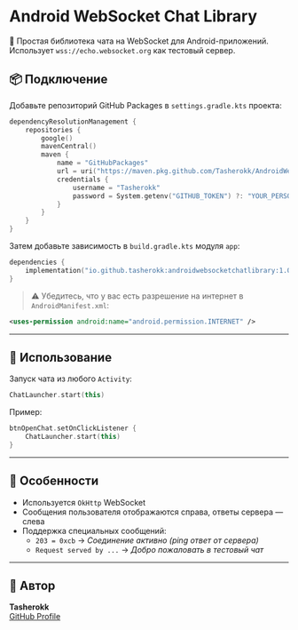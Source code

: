 # Android WebSocket Chat Library

📡 Простая библиотека чата на WebSocket для Android-приложений. Использует `wss://echo.websocket.org` как тестовый сервер.

## 📦 Подключение

Добавьте репозиторий GitHub Packages в `settings.gradle.kts` проекта:

```kotlin
dependencyResolutionManagement {
    repositories {
        google()
        mavenCentral()
        maven {
            name = "GitHubPackages"
            url = uri("https://maven.pkg.github.com/Tasherokk/AndroidWebSocketChatLibrary")
            credentials {
                username = "Tasherokk"
                password = System.getenv("GITHUB_TOKEN") ?: "YOUR_PERSONAL_ACCESS_TOKEN"
            }
        }
    }
}
```

Затем добавьте зависимость в `build.gradle.kts` модуля `app`:

```kotlin
dependencies {
    implementation("io.github.tasherokk:androidwebsocketchatlibrary:1.0.4")
}
```

> ⚠️ Убедитесь, что у вас есть разрешение на интернет в `AndroidManifest.xml`:

```xml
<uses-permission android:name="android.permission.INTERNET" />
```

---

## 🚀 Использование

Запуск чата из любого `Activity`:

```kotlin
ChatLauncher.start(this)
```

Пример:

```kotlin
btnOpenChat.setOnClickListener {
    ChatLauncher.start(this)
}
```

---

## 🧪 Особенности

- Используется `OkHttp` WebSocket
- Сообщения пользователя отображаются справа, ответы сервера — слева
- Поддержка специальных сообщений:
  - `203 = 0xcb` → _Соединение активно (ping ответ от сервера)_
  - `Request served by ...` → _Добро пожаловать в тестовый чат_

---

## 🤝 Автор

**Tasherokk**  
[GitHub Profile](https://github.com/Tasherokk)
